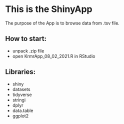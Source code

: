 # This is the ShinyApp

The purpose of the App is to browse data from .tsv file.

## How to start:
  * unpack .zip file
  * open KrmrApp_08_02_2021.R in RStudio

## Libraries:
* shiny
* datasets
* tidyverse
* stringi
* dplyr
* data.table
* ggplot2

